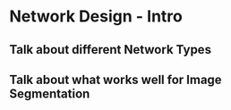 # Network Design - Intro

## Talk about different Network Types

## Talk about what works well for Image Segmentation